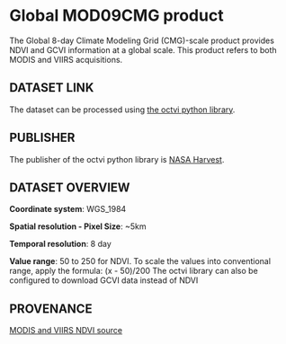 # Global MOD09CMG product
The Global 8-day Climate Modeling Grid (CMG)-scale product provides NDVI and GCVI information at a global scale. This product refers to both MODIS and VIIRS acquisitions.

## DATASET LINK
The dataset can be processed using [the octvi python library](https://pypi.org/project/octvi/).

## PUBLISHER
The publisher of the octvi python library is [NASA Harvest](https://nasaharvest.org/).

## DATASET OVERVIEW
**Coordinate system**: WGS_1984

**Spatial resolution - Pixel Size**: ~5km

**Temporal resolution**: 8 day

**Value range**: 50 to 250 for NDVI. To scale the values into conventional range, apply the formula: (x - 50)/200
The octvi library can also be configured to download GCVI data instead of NDVI

## PROVENANCE
[MODIS and VIIRS NDVI source](https://lpdaac.usgs.gov/products/mod09cmgv061/)